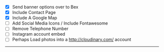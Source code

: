 - [x] Send banner options over to Bex
- [x] Include Contact Page
- [x] Include A Google Map
- [ ] Add Social Media Icons / Include Fontawesome
- [ ] Remove Telephone Number
- [ ] Instagram account embed
- [ ] Perhaps Load photos into a http://cloudinary.com/ account

---
